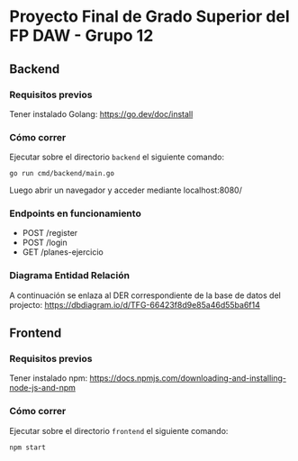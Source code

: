﻿# Proyecto Final de Grado Superior del FP DAW - Grupo 12
## Backend
### Requisitos previos
Tener instalado Golang: https://go.dev/doc/install

### Cómo correr
Ejecutar sobre el directorio `backend` el siguiente comando:

```
go run cmd/backend/main.go
```

Luego abrir un navegador y acceder mediante localhost:8080/

### Endpoints en funcionamiento

- POST /register
- POST /login
- GET /planes-ejercicio

### Diagrama Entidad Relación 

A continuación se enlaza al DER correspondiente de la base de datos del projecto: https://dbdiagram.io/d/TFG-66423f8d9e85a46d55ba6f14

## Frontend
### Requisitos previos
Tener instalado npm: https://docs.npmjs.com/downloading-and-installing-node-js-and-npm

### Cómo correr
Ejecutar sobre el directorio `frontend` el siguiente comando:

```
npm start
```